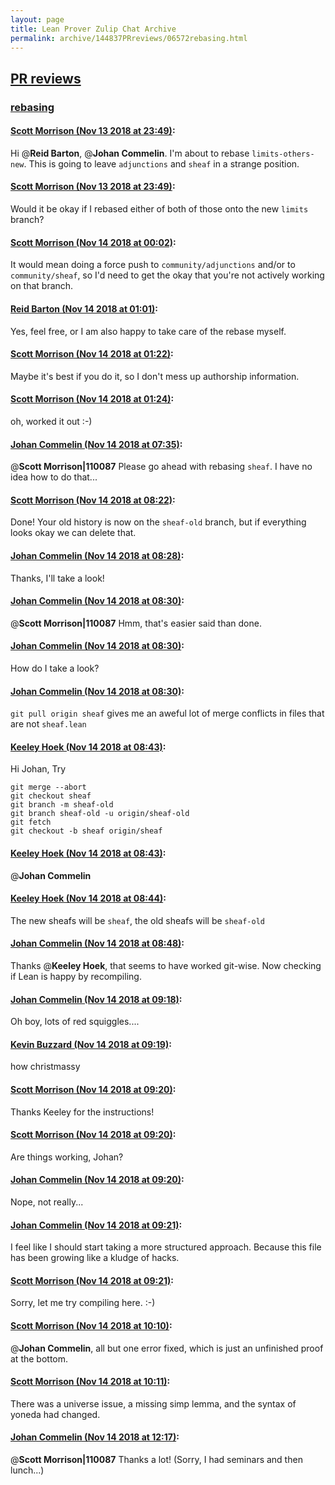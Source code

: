 ```yaml
---
layout: page
title: Lean Prover Zulip Chat Archive 
permalink: archive/144837PRreviews/06572rebasing.html
---
```


## [PR reviews](index.html)
### [rebasing](06572rebasing.html)

#### [Scott Morrison (Nov 13 2018 at 23:49)](https://leanprover.zulipchat.com/#narrow/stream/144837-PR%20reviews/topic/rebasing/near/147631335):
Hi @**Reid Barton**, @**Johan Commelin**. I'm about to rebase `limits-others-new`. This is going to leave `adjunctions` and `sheaf` in a strange position.

#### [Scott Morrison (Nov 13 2018 at 23:49)](https://leanprover.zulipchat.com/#narrow/stream/144837-PR%20reviews/topic/rebasing/near/147631352):
Would it be okay if I rebased either of both of those onto the new `limits` branch?

#### [Scott Morrison (Nov 14 2018 at 00:02)](https://leanprover.zulipchat.com/#narrow/stream/144837-PR%20reviews/topic/rebasing/near/147632148):
It would mean doing a force push to `community/adjunctions` and/or to `community/sheaf`, so I'd need to get the okay that you're not actively working on that branch.

#### [Reid Barton (Nov 14 2018 at 01:01)](https://leanprover.zulipchat.com/#narrow/stream/144837-PR%20reviews/topic/rebasing/near/147634851):
Yes, feel free, or I am also happy to take care of the rebase myself.

#### [Scott Morrison (Nov 14 2018 at 01:22)](https://leanprover.zulipchat.com/#narrow/stream/144837-PR%20reviews/topic/rebasing/near/147635786):
Maybe it's best if you do it, so I don't mess up authorship information.

#### [Scott Morrison (Nov 14 2018 at 01:24)](https://leanprover.zulipchat.com/#narrow/stream/144837-PR%20reviews/topic/rebasing/near/147635875):
oh, worked it out :-)

#### [Johan Commelin (Nov 14 2018 at 07:35)](https://leanprover.zulipchat.com/#narrow/stream/144837-PR%20reviews/topic/rebasing/near/147649877):
@**Scott Morrison|110087** Please go ahead with rebasing `sheaf`. I have no idea how to do that...

#### [Scott Morrison (Nov 14 2018 at 08:22)](https://leanprover.zulipchat.com/#narrow/stream/144837-PR%20reviews/topic/rebasing/near/147651466):
Done! Your old history is now on the `sheaf-old` branch, but if everything looks okay we can delete that.

#### [Johan Commelin (Nov 14 2018 at 08:28)](https://leanprover.zulipchat.com/#narrow/stream/144837-PR%20reviews/topic/rebasing/near/147651669):
Thanks, I'll take a look!

#### [Johan Commelin (Nov 14 2018 at 08:30)](https://leanprover.zulipchat.com/#narrow/stream/144837-PR%20reviews/topic/rebasing/near/147651728):
@**Scott Morrison|110087** Hmm, that's easier said than done.

#### [Johan Commelin (Nov 14 2018 at 08:30)](https://leanprover.zulipchat.com/#narrow/stream/144837-PR%20reviews/topic/rebasing/near/147651730):
How do I take a look?

#### [Johan Commelin (Nov 14 2018 at 08:30)](https://leanprover.zulipchat.com/#narrow/stream/144837-PR%20reviews/topic/rebasing/near/147651733):
`git pull origin sheaf` gives me an aweful lot of merge conflicts in files that are not `sheaf.lean`

#### [Keeley Hoek (Nov 14 2018 at 08:43)](https://leanprover.zulipchat.com/#narrow/stream/144837-PR%20reviews/topic/rebasing/near/147652154):
Hi Johan, Try
````
git merge --abort
git checkout sheaf
git branch -m sheaf-old
git branch sheaf-old -u origin/sheaf-old
git fetch
git checkout -b sheaf origin/sheaf
````

#### [Keeley Hoek (Nov 14 2018 at 08:43)](https://leanprover.zulipchat.com/#narrow/stream/144837-PR%20reviews/topic/rebasing/near/147652156):
@**Johan Commelin**

#### [Keeley Hoek (Nov 14 2018 at 08:44)](https://leanprover.zulipchat.com/#narrow/stream/144837-PR%20reviews/topic/rebasing/near/147652200):
The new sheafs will be `sheaf`, the old sheafs will be `sheaf-old`

#### [Johan Commelin (Nov 14 2018 at 08:48)](https://leanprover.zulipchat.com/#narrow/stream/144837-PR%20reviews/topic/rebasing/near/147652317):
Thanks @**Keeley Hoek**, that seems to have worked git-wise. Now checking if Lean is happy by recompiling.

#### [Johan Commelin (Nov 14 2018 at 09:18)](https://leanprover.zulipchat.com/#narrow/stream/144837-PR%20reviews/topic/rebasing/near/147653409):
Oh boy, lots of red squiggles....

#### [Kevin Buzzard (Nov 14 2018 at 09:19)](https://leanprover.zulipchat.com/#narrow/stream/144837-PR%20reviews/topic/rebasing/near/147653417):
how christmassy

#### [Scott Morrison (Nov 14 2018 at 09:20)](https://leanprover.zulipchat.com/#narrow/stream/144837-PR%20reviews/topic/rebasing/near/147653467):
Thanks Keeley for the instructions!

#### [Scott Morrison (Nov 14 2018 at 09:20)](https://leanprover.zulipchat.com/#narrow/stream/144837-PR%20reviews/topic/rebasing/near/147653470):
Are things working, Johan?

#### [Johan Commelin (Nov 14 2018 at 09:20)](https://leanprover.zulipchat.com/#narrow/stream/144837-PR%20reviews/topic/rebasing/near/147653475):
Nope, not really...

#### [Johan Commelin (Nov 14 2018 at 09:21)](https://leanprover.zulipchat.com/#narrow/stream/144837-PR%20reviews/topic/rebasing/near/147653484):
I feel like I should start taking a more structured approach. Because this file has been growing like a kludge of hacks.

#### [Scott Morrison (Nov 14 2018 at 09:21)](https://leanprover.zulipchat.com/#narrow/stream/144837-PR%20reviews/topic/rebasing/near/147653492):
Sorry, let me try compiling here. :-)

#### [Scott Morrison (Nov 14 2018 at 10:10)](https://leanprover.zulipchat.com/#narrow/stream/144837-PR%20reviews/topic/rebasing/near/147655679):
@**Johan Commelin**, all but one error fixed, which is just an unfinished proof at the bottom.

#### [Scott Morrison (Nov 14 2018 at 10:11)](https://leanprover.zulipchat.com/#narrow/stream/144837-PR%20reviews/topic/rebasing/near/147655692):
There was a universe issue, a missing simp lemma, and the syntax of yoneda had changed.

#### [Johan Commelin (Nov 14 2018 at 12:17)](https://leanprover.zulipchat.com/#narrow/stream/144837-PR%20reviews/topic/rebasing/near/147661373):
@**Scott Morrison|110087** Thanks a lot! (Sorry, I had seminars and then lunch...)

